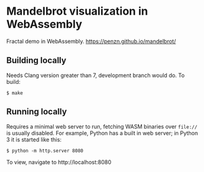Mandelbrot visualization in WebAssembly
=======================================

Fractal demo in WebAssembly. https://penzn.github.io/mandelbrot/


## Building locally

Needs Clang version greater than 7, development branch would do. To build:

```
$ make
```

## Running locally

Requires a minimal web server to run, fetching WASM binaries over `file://` is usually disabled. For example, Python has a built in web server; in Python 3 it is started like this:

```
$ python -m http.server 8080
```

To view, navigate to http://localhost:8080

